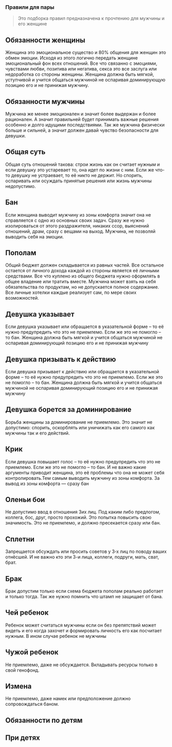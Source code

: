 ### Правили для пары

> Это подборка правил предназначена к прочтению для мужчины и его женщине

## Обязанности женщины
Женщина это эмоциональное существо и 80% общения для женщин это обмен эмоции. Исходя из этого логично передать женщине эмоциональный фон всех отношений.
Все что связанно с эмоциями, чувствами любви, позитива или негатива, секса это все заслуга или недоработка со стороны женщины.
Женщина должна быть мягкой, уступчивой и учится общаться мужчиной не оспаривая доминирующую позицию его и не принижая мужчину.

## Обязанности мужчины
Мужчина же менее эмоционален и значит более выдержан и более рационален. А значит правильней будет принимать важные решения особенно и долго идущими последствиями.
Так же мужчина физически больше и сильней, а значит должен давай чувство безопасности для девушки.

## Общая суть
Общая суть отношений такова: строи жизнь как он считает нужным и если девушку это устаревает то, она идет по жизни с ним. Если же что-то девушку не устраевает, то её никто не держит. Но спорить, оспаривать или осуждать принятые решения или жизнь мужчины недопустимо.

## Бан
Если женщина выводит мужчину из зоны комфорта значит она не справляется с одно из основных своих задач. Сразу же нужно изолироваться от этого раздражителя, никаких ссор, выяснений отношений, драм, сразу с вещами на выход. Мужчина, не позволяй выводить себя на эмоции.

## Пополам
Общий бюджет должен складывается из равных частей. Все остальное остается от личного дохода каждой из стороны является её личными средствами.
Все что куплено из общего бюджета нужно оформлять в общее владение или тратить вместе. Мужчина может взять на себя обязательства по продуктам, но не допускается полное содержание. Все личные хотелки каждые реализует сам, по мере своих возможностей.

## Девушка указывает
Если девушка указывает или обращается в указательной форме – то её нужно предупредить что это не приемлемо. Если же это не помогло – то бан. Женщина должна быть мягкой и учится общаться мужчиной не оспаривая доминирующий позицию его и не принижая мужчину

## Девушка призывать к действию
Если девушка призывает к действию или обращается в указательной форме – то её нужно предупредить что это не приемлемо. Если же это не помогло – то бан. Женщина должна быть мягкой и учится общаться мужчиной не оспаривая доминирующий позицию его и не принижая мужчину

## Девушка борется за доминирование
Борьба женщины за доминирование не приемлемо. Это значит не допустимо: спорить, оскорблять или уничижать как его самого как мужчины так и его действий.

## Крик
Если девушка повышает голос – то её нужно предупредить что это не приемлемо. Если же это не помогло – то бан. И не важно какие аргументы приводит женщина, это её проблемы что она не может себя контролировать.Тем самым выводить мужчину из зоны комфорта. За вывод из зоны комфорта — сразу бан

## Оленьи бои
Не допустимо ввод в отношения 3их лиц. Под каким либо предлогом, коллега, бос, друг, просто прохожий. Это попытка повысить свою значимость. Это не приемлемо, и должно пресекается сразу или бан.

## Сплетни
Запрещается обсуждать или просить советов у 3‑х лиц по поводу ваших отнёсшей. И не важно кто эти 3-и лица, коллеги, подруги, мать, сват, брат.

## Брак
Брак допустим только если схема бюджета пополам реально работает и только тогда. Так же нужно помнить что штамп не защищает от бана.

## Чей ребенок
Ребенок может считаться мужчины если он без препятствий может видеть и его когда захочет и формировать личность его как посчитает нужным. В ином случае ребенок не мужчины

## Чужой ребенок 
Не приемлемо, даже не обсуждается. Вкладывать ресурсы только в свой генофонд.

## Измена
Не приемлемо, даже намек или предположение должно сопровождаться баном.

## Обязанности по детям

## При детях
